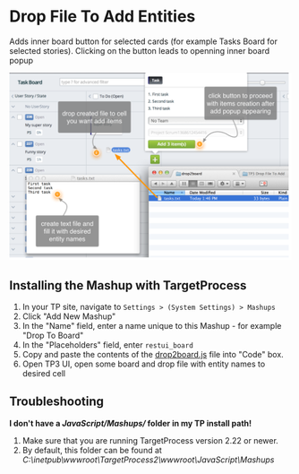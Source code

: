 Drop File To Add Entities 
==================

Adds inner board button for selected cards (for example Tasks Board for selected stories). Clicking on the button leads to openning inner board popup

![ScreenShot](drop2board.png)

Installing the Mashup with TargetProcess
----------------------------------------

1. In your TP site, navigate to ```Settings > (System Settings) > Mashups```
2. Click "Add New Mashup"
3. In the "Name" field, enter a name unique to this Mashup - for example "Drop To Board"
4. In the "Placeholders" field, enter ```restui_board```
5. Copy and paste the contents of the [drop2board.js](drop2board.js) file into "Code" box.
6. Open TP3 UI, open some board and drop file with entity names to desired cell


Troubleshooting
---------------

**I don't have a _JavaScript/Mashups/_ folder in my TP install path!**

1. Make sure that you are running TargetProcess version 2.22 or newer.
2. By default, this folder can be found at _C:\inetpub\wwwroot\TargetProcess2\wwwroot\JavaScript\Mashups_



